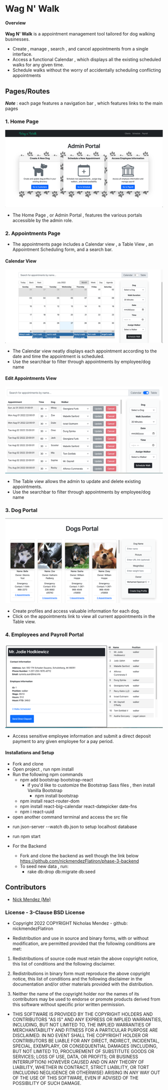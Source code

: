 # Wag N' Walk

#### Overview 

__Wag N' Walk__ is a appointment management tool tailored for dog walking businesses.
  - Create , manage , search , and cancel appointments from a single interface. 
  - Access a functional Calendar , which displays all the existing scheduled walks for any given time. 
  - Schedule walks without the worry of accidentally scheduling conflicting appointments

## Pages/Routes
 ***Note*** : each page features a navigation bar , which features links to the main pages

### 1. Home Page
![Admin Portal](https://github.com/nickmendezFlatiron/phase-3-project-frontend/blob/main/src/assets/readme-files/admin-portal.png?raw=true)
  - The Home Page , or Admin Portal , features the various portals accessible by the admin role. 

### 2. Appointments Page
  - The appointments page includes a Calendar view , a Table View , an Appointment Scheduling form, and a search bar.
#### Calendar View
![Calendar View](https://github.com/nickmendezFlatiron/phase-3-project-frontend/blob/main/src/assets/readme-files/calendar.png)
  - The Calendar view neatly displays each appointment according to the date and time the appointment is scheduled. 
  - Use the searchbar to filter through appointments by employee/dog name
#### Edit Appointments View
![Appointments Table View](https://github.com/nickmendezFlatiron/phase-3-project-frontend/blob/main/src/assets/readme-files/edit-appointments.png)
  - The Table view allows the admin to update and delete existing appointments. 
  - Use the searchbar to filter through appointments by employee/dog name

### 3. Dog Portal
![Dog Portal](https://github.com/nickmendezFlatiron/phase-3-project-frontend/blob/main/src/assets/readme-files/dogs-portal.png)
  - Create profiles and access valuable information for each dog. 
  - Click on the appointments link to view all current appointments in the Table view. 

### 4. Employees and Payroll Portal

![Payroll and Employees Portal](https://github.com/nickmendezFlatiron/phase-3-project-frontend/blob/main/src/assets/readme-files/employees-portal.png)
  - Access sensitive employee information and submit a direct deposit payment to any given employee for a pay period.

#### 
#### Installations and Setup 
* Fork and clone 
* Open project , run npm install
* Run the following npm commands 
  * npm add bootstrap bootstrap-react
    - if you'd like to customize the Bootstrap Sass files , then install Vanilla Bootstrap
      - npm install bootstrap
  * npm install react-router-dom
  * npm install react-big-calendar react-datepicker date-fns
  * npm i react-uuid
* open another command terminal and access the src file
 - run json-server --watch db.json to setup localhost database
* run npm start

* For the Backend
  - Fork and clone the backend as well though the link below
  https://github.com/nickmendezFlatiron/phase-3-backend
  - To seed new data , run:
    - rake db:drop db:migrate db:seed


## Contributors
- [Nick Mendez (Me)](https://github.com/nickmendezFlatiron)
### License - 3-Clause BSD License
* Copyright 2022 COPYRIGHT Nicholas Mendez - github: nickmendezFlatiron

* Redistribution and use in source and binary forms, with or without modification, are permitted provided that the following conditions are met:

1. Redistributions of source code must retain the above copyright notice, this list of conditions and the following disclaimer.

2. Redistributions in binary form must reproduce the above copyright notice, this list of conditions and the following disclaimer in the documentation and/or other materials provided with the distribution.

3. Neither the name of the copyright holder nor the names of its contributors may be used to endorse or promote products derived from this software without specific prior written permission.

* THIS SOFTWARE IS PROVIDED BY THE COPYRIGHT HOLDERS AND CONTRIBUTORS "AS IS" AND ANY EXPRESS OR IMPLIED WARRANTIES, INCLUDING, BUT NOT LIMITED TO, THE IMPLIED WARRANTIES OF MERCHANTABILITY AND FITNESS FOR A PARTICULAR PURPOSE ARE DISCLAIMED. IN NO EVENT SHALL THE COPYRIGHT HOLDER OR CONTRIBUTORS BE LIABLE FOR ANY DIRECT, INDIRECT, INCIDENTAL, SPECIAL, EXEMPLARY, OR CONSEQUENTIAL DAMAGES (INCLUDING, BUT NOT LIMITED TO, PROCUREMENT OF SUBSTITUTE GOODS OR SERVICES; LOSS OF USE, DATA, OR PROFITS; OR BUSINESS INTERRUPTION) HOWEVER CAUSED AND ON ANY THEORY OF LIABILITY, WHETHER IN CONTRACT, STRICT LIABILITY, OR TORT (INCLUDING NEGLIGENCE OR OTHERWISE) ARISING IN ANY WAY OUT OF THE USE OF THIS SOFTWARE, EVEN IF ADVISED OF THE POSSIBILITY OF SUCH DAMAGE.